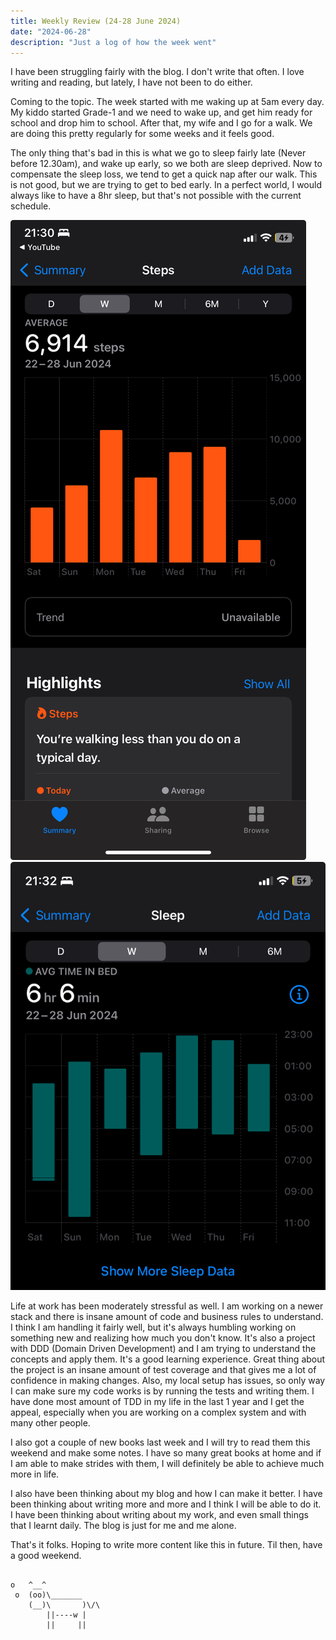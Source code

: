 ```yaml
---
title: Weekly Review (24-28 June 2024)
date: "2024-06-28"
description: "Just a log of how the week went"
---
```


I have been struggling fairly with the blog. I don't write that often. I love writing and reading, but lately, I have not been to do either.

Coming to the topic. The week started with me waking up at 5am every day. My kiddo started Grade-1 and we need to wake up, and get him ready for school and drop him to school. After that, my wife and  I go for a walk. We are doing this pretty regularly for some weeks and it feels good.

The only thing that's bad in this is what we go to sleep fairly late (Never before 12.30am), and wake up early, so we both are sleep deprived. Now to compensate the sleep loss, we tend to get a quick nap after our walk. This is not good, but we are trying to get to bed early. In a perfect world, I would always like to have a 8hr sleep, but that's not possible with the current schedule.

![walk](../../assets/walk.jpeg)
![sleep](../../assets/sleep.jpeg)

Life at work has been moderately stressful as well. I am working on a newer stack and there is insane amount of code and business rules to understand. I think I am handling it fairly well, but it's always humbling working on something new and realizing how much you don't know. It's also a project with DDD (Domain Driven Development) and I am trying to understand the concepts and apply them. It's a good learning experience. Great thing about the project is an insane amount of test coverage and that gives me a lot of confidence in making changes. Also, my local setup has issues, so only way I can make sure my code works is by running the tests and writing them.  I have done most amount of TDD in my life in the last 1 year and I get the appeal, especially when you are working on a complex system and with many other people.

I also got a couple of new books last week and I will try to read them this weekend and make some notes. I have so many great books at home and if I am able to make strides with them, I will definitely be able to achieve much more in life.

I also have been thinking about my blog and how I can make it better. I have been thinking about writing more and more and I think I will be able to do it. I have been thinking about writing about my work, and even small things that I learnt daily. The blog is just for me and me alone.

That's it folks. Hoping to write more content like this in future. Til then, have a good weekend.


```

o   ^__^
 o  (oo)\_______
    (__)\       )\/\
        ||----w |
        ||     ||
```
